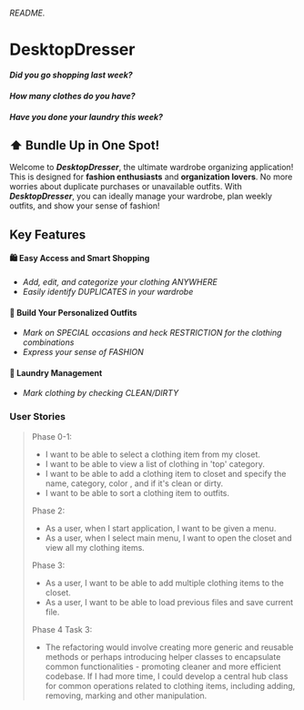 ###### README.

# DesktopDresser

#### *Did you go shopping last week?*
#### *How many clothes do you have?*
#### *Have you done your laundry this week?*


## :arrow_up: Bundle Up in One Spot!

Welcome to ***DesktopDresser***, the ultimate wardrobe organizing application!
This is designed for **fashion enthusiasts** and **organization lovers**.
No more worries about duplicate purchases or unavailable outfits.
With ***DesktopDresser***, you can ideally manage your wardrobe, plan weekly outfits,
and show your sense of fashion!


## Key Features

#### :shopping: Easy Access and Smart Shopping
- *Add, edit, and categorize your clothing ANYWHERE*
- *Easily identify DUPLICATES in your wardrobe*

#### :memo: Build Your Personalized Outfits
- *Mark on SPECIAL occasions and heck RESTRICTION for the clothing combinations*
- *Express your sense of FASHION*

#### :basket: Laundry Management
- *Mark clothing by checking CLEAN/DIRTY*


### User Stories

> Phase 0-1:
> - I want to be able to select a clothing item from my closet.
> - I want to be able to view a list of clothing in 'top' category.
> - I want to be able to add a clothing item to closet and specify the name, category, color
> , and if it's clean or dirty.
> - I want to be able to sort a clothing item to outfits.
> 
> Phase 2:
> - As a user, when I start application, I want to be given a menu.
> - As a user, when I select main menu, I want to open the closet and view all my clothing items.
> 
> Phase 3:
> - As a user, I want to be able to add multiple clothing items to the closet.
> - As a user, I want to be able to load previous files and save current file.
>
> Phase 4 Task 3:
> - The refactoring would involve creating more generic and reusable methods or perhaps introducing
> helper classes to encapsulate common functionalities - promoting cleaner and more efficient codebase.
> If I had more time, I could develop a central hub class for common operations related to clothing items,
> including adding, removing, marking and other manipulation.
